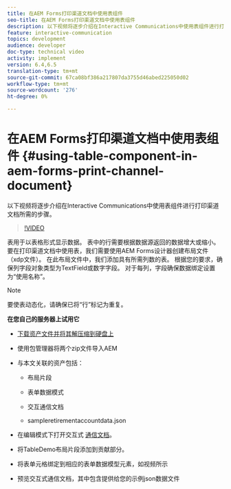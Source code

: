 ```yaml
---
title: 在AEM Forms打印渠道文档中使用表组件
seo-title: 在AEM Forms打印渠道文档中使用表组件
description: 以下视频将逐步介绍在Interactive Communications中使用表组件进行打印渠道文档所需的步骤。
feature: interactive-communication
topics: development
audience: developer
doc-type: technical video
activity: implement
version: 6.4,6.5
translation-type: tm+mt
source-git-commit: 67ca08bf386a217807da3755d46abed225050d02
workflow-type: tm+mt
source-wordcount: '276'
ht-degree: 0%

---
```



# 在AEM Forms打印渠道文档中使用表组件 {#using-table-component-in-aem-forms-print-channel-document}

以下视频将逐步介绍在Interactive Communications中使用表组件进行打印渠道文档所需的步骤。

>[!VIDEO](https://video.tv.adobe.com/v/27769?quality=9&learn=on)

表用于以表格形式显示数据。 表中的行需要根据数据源返回的数据增大或缩小。 要在打印渠道文档中使用表，我们需要使用AEM Forms设计器创建布局文件（xdp文件）。 在此布局文件中，我们添加具有所需列数的表。 根据您的要求，确保列字段对象类型为TextField或数字字段。 对于每列，字段确保数据绑定设置为“使用名称”。

>[!NOTE]
要使表动态化，请确保已将“行”标记为重复。

**在您自己的服务器上试用它**

* [下载资产文件并将其解压缩到硬盘上](assets/usingtablesinprintchannel.zip)

* 使用包管理器将两个zip文件导入AEM

* 与本文关联的资产包括：

   * 布局片段

   * 表单数据模式

   * 交互通信文档
   * sampleretirementaccountdata.json

* 在编辑模式下打开交互式 [通信文档](http://localhost:4502/editor.html/content/forms/af/401kstatement/tablesinprintdocument/channels/print.html)。

* 将TableDemo布局片段添加到贡献部分。
* 将表单元格绑定到相应的表单数据模型元素，如视频所示

* 预览交互式通信文档，其中包含提供给您的示例json数据文件

